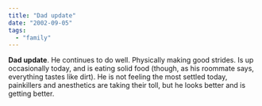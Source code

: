 ```yaml
---
title: "Dad update"
date: "2002-09-05"
tags: 
  - "family"
---
```


**Dad update**. He continues to do well. Physically making good strides. Is up occasionally today, and is eating solid food (though, as his roommate says, everything tastes like dirt). He is not feeling the most settled today, painkillers and anesthetics are taking their toll, but he looks better and is getting better.
